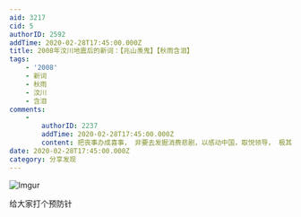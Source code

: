 ```yaml
---
aid: 3217
cid: 5
authorID: 2592
addTime: 2020-02-28T17:45:00.000Z
title: 2008年汶川地震后的新词：【兆山羡鬼】【秋雨含泪】
tags:
    - '2008'
    - 新词
    - 秋雨
    - 汶川
    - 含泪
comments:
    -
        authorID: 2237
        addTime: 2020-02-28T17:45:00.000Z
        content: 把丧事办成喜事， 非要去发掘消费悲剧，以感动中国，取悦领导， 极其的反人性。
date: 2020-02-28T17:45:00.000Z
category: 分享发现
---
```


![Imgur](https://i.imgur.com/lg0Hmpv.png)

给大家打个预防针
